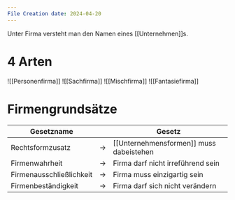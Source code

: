 ```yaml
---
File Creation date: 2024-04-20
---
```

Unter Firma versteht man den Namen eines [[Unternehmen]]s.

# 4 Arten
![[Personenfirma]]
![[Sachfirma]]
![[Mischfirma]]
![[Fantasiefirma]]

# Firmengrundsätze

| Gesetzname               |     | Gesetz                                  |
| ------------------------ | --- | --------------------------------------- |
| Rechtsformzusatz         | ->  | [[Unternehmensformen]] muss dabeistehen |
| Firmenwahrheit           | ->  | Firma darf nicht irreführend sein       |
| Firmenausschließlichkeit | ->  | Firma muss einzigartig sein             |
| Firmenbeständigkeit      | ->  | Firma darf sich nicht verändern         |
